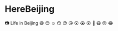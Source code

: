 # HereBeijing
:camera: Life in Beijing :smile: :blush: :relaxed: :smirk: :wink: :kissing_heart: :open_mouth: :sob: :astonished: :triumph: :mask: :angry: :joy:
